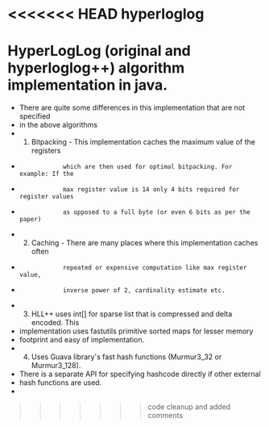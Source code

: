 <<<<<<< HEAD
hyperloglog
===========

HyperLogLog (original and hyperloglog++) algorithm implementation in java.
=======

 * There are quite some differences in this implementation that are not specified
 * in the above algorithms
 * 1) Bitpacking - This implementation caches the maximum value of the registers
 *                 which are then used for optimal bitpacking. For example: If the
 *                 max register value is 14 only 4 bits required for register values
 *                 as opposed to a full byte (or even 6 bits as per the paper)
 * 2) Caching    - There are many places where this implementation caches often
 *                 repeated or expensive computation like max register value,
 *                 inverse power of 2, cardinality estimate etc.
 * 3) HLL++ uses int[] for sparse list that is compressed and delta encoded. This
 *    implementation uses fastutils primitive sorted maps for lesser memory
 *    footprint and easy of implementation.
 * 4) Uses Guava library's fast hash functions (Murmur3_32 or Murmur3_128).
 *    There is a separate API for specifying hashcode directly if other external
 *    hash functions are used.
 *    
>>>>>>> code cleanup and added comments
